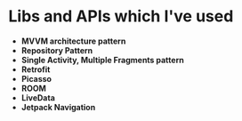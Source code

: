 # Libs and APIs which I've used


* **MVVM architecture pattern**
* **Repository Pattern**
* **Single Activity, Multiple Fragments pattern**
* **Retrofit**
* **Picasso**
* **ROOM**
* **LiveData**
* **Jetpack Navigation**


